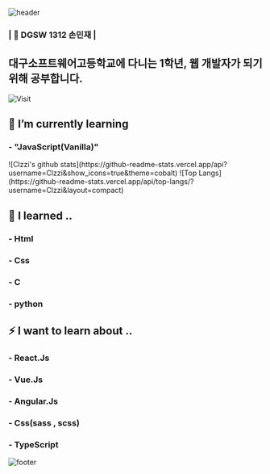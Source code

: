 ![header](https://capsule-render.vercel.app/api?type=wave&color=gradient&height=300&section=header&text=Hi%20there%20👋&fontSize=90)
### | 💜 DGSW 1312 손민재 |
## 대구소프트웨어고등학교에 다니는 1학년, 웹 개발자가 되기위해 공부합니다.
<!--
**Clzzi/Clzzi** is a ✨ _special_ ✨ repository because its `README.md` (this file) appears on your GitHub profile.
- 🔭 I’m currently working on ...
- 🌱 I’m currently learning ...
- 👯 I’m looking to collaborate on ...
- 🤔 I’m looking for help with ...
- 💬 Ask me about ...
- 📫 How to reach me: ...
- 😄 Pronouns: ...
- ⚡ Fun fact: ...
-->
![Visit](https://hits.seeyoufarm.com/api/count/incr/badge.svg?url=https%3A%2F%2Fgithub.com%2FClzzi%2Fhit-counter&count_bg=%237B62C3&title_bg=%239D7EDF&icon=electron.svg&icon_color=%23B890DF&title=Visit&edge_flat=false)
## 🌱 I’m currently learning 
###  - "JavaScript(Vanilla)"
<span>
  ![Clzzi's github stats](https://github-readme-stats.vercel.app/api?username=Clzzi&show_icons=true&theme=cobalt)
  ![Top Langs](https://github-readme-stats.vercel.app/api/top-langs/?username=Clzzi&layout=compact)
</span>

## 🔭 I learned ..
### - Html
### - Css
### - C
### - python

## ⚡ I want to learn about ..
### - React.Js
### - Vue.Js
### - Angular.Js
### - Css(sass , scss)
### - TypeScript
![footer](https://capsule-render.vercel.app/api?section=footer)
